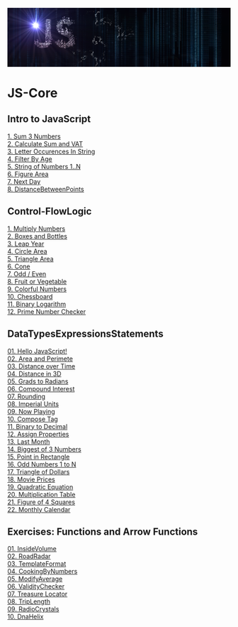 ![alt text](https://github.com/Tedo74/JS-Core/blob/master/logoGitHub.png "Learn JavaScript!")
# JS-Core
## Intro to JavaScript
[1. Sum 3 Numbers](https://github.com/Tedo74/JS-Core/blob/master/IntroToJS/Sum3Numbers.js)</br>
[2. Calculate Sum and VAT](https://github.com/Tedo74/JS-Core/blob/master/IntroToJS/SumAndVat.js)</br>
[3. Letter Occurences In String](https://github.com/Tedo74/JS-Core/blob/master/IntroToJS/LetterOccurrencesInString.js)</br>
[4. Filter By Age](https://github.com/Tedo74/JS-Core/blob/master/IntroToJS/FilterByAge.js)</br>
[5. String of Numbers 1..N](https://github.com/Tedo74/JS-Core/blob/master/IntroToJS/StringOfNumbers.js)</br>
[6. Figure Area](https://github.com/Tedo74/JS-Core/blob/master/IntroToJS/FigureArea.js)</br>
[7. Next Day](https://github.com/Tedo74/JS-Core/blob/master/IntroToJS/NextDay.js)</br>
[8. DistanceBetweenPoints](https://github.com/Tedo74/JS-Core/blob/master/IntroToJS/DistanceBetweenPoints.js)</br>
## Control-FlowLogic
[1. Multiply Numbers](https://github.com/Tedo74/JS-Core/blob/master/ControlFlowLogic/MultiplyNumbers.js)</br>
[2. Boxes and Bottles](https://github.com/Tedo74/JS-Core/blob/master/ControlFlowLogic/BoxesAndBottles.js)</br>
[3. Leap Year](https://github.com/Tedo74/JS-Core/blob/master/ControlFlowLogic/LeapYear.js)</br>
[4. Circle Area](https://github.com/Tedo74/JS-Core/blob/master/ControlFlowLogic/CircleArea.js)</br>
[5. Triangle Area](https://github.com/Tedo74/JS-Core/blob/master/ControlFlowLogic/TriangleArea.js)</br>
[6. Cone](https://github.com/Tedo74/JS-Core/blob/master/ControlFlowLogic/Cone.js)</br>
[7. Odd / Even](https://github.com/Tedo74/JS-Core/blob/master/ControlFlowLogic/OddEven.js)</br>
[8. Fruit or Vegetable](https://github.com/Tedo74/JS-Core/blob/master/ControlFlowLogic/FruitOrVegetable.js)</br>
[9. Colorful Numbers](https://github.com/Tedo74/JS-Core/blob/master/ControlFlowLogic/ColorfulNumbers.js)</br>
[10. Chessboard](https://github.com/Tedo74/JS-Core/blob/master/ControlFlowLogic/Chessboard.js)</br>
[11. Binary Logarithm](https://github.com/Tedo74/JS-Core/blob/master/ControlFlowLogic/BinaryLogarithm.js)</br>
[12. Prime Number Checker](https://github.com/Tedo74/JS-Core/blob/master/ControlFlowLogic/PrimeNumberChecker.js)</br>
## DataTypesExpressionsStatements
[01. Hello JavaScript!](https://github.com/Tedo74/JS-Core/blob/master/ExercisesDataTypesExpressionsStatements/HelloJS.js)</br>
[02. Area and Perimete](https://github.com/Tedo74/JS-Core/blob/master/ExercisesDataTypesExpressionsStatements/RectAreaPerimeter.js)</br>
[03. Distance over Time](https://github.com/Tedo74/JS-Core/blob/master/ExercisesDataTypesExpressionsStatements/DistanceOverTime.js)</br>
[04. Distance in 3D](https://github.com/Tedo74/JS-Core/blob/master/ExercisesDataTypesExpressionsStatements/Distance3D.js)</br>
[05. Grads to Radians](https://github.com/Tedo74/JS-Core/blob/master/ExercisesDataTypesExpressionsStatements/GradsToDegrees.js)</br>
[06. Compound Interest](https://github.com/Tedo74/JS-Core/blob/master/ExercisesDataTypesExpressionsStatements/CompoundInterest.js)</br>
[07. Rounding](https://github.com/Tedo74/JS-Core/blob/master/ExercisesDataTypesExpressionsStatements/Rounding.js)</br>
[08. Imperial Units](https://github.com/Tedo74/JS-Core/blob/master/ExercisesDataTypesExpressionsStatements/ImperialUnits.js)</br>
[09. Now Playing](https://github.com/Tedo74/JS-Core/blob/master/ExercisesDataTypesExpressionsStatements/NowPlaying.js)</br>
[10. Compose Tag](https://github.com/Tedo74/JS-Core/blob/master/ExercisesDataTypesExpressionsStatements/ComposeTag.js)</br>
[11. Binary to Decimal](https://github.com/Tedo74/JS-Core/blob/master/ExercisesDataTypesExpressionsStatements/BinaryToDecimal.js)</br>
[12. Assign Properties](https://github.com/Tedo74/JS-Core/blob/master/ExercisesDataTypesExpressionsStatements/AssignProperties.js)</br>
[13. Last Month](https://github.com/Tedo74/JS-Core/blob/master/ExercisesDataTypesExpressionsStatements/LastMonth.js)</br>
[14. Biggest of 3 Numbers](https://github.com/Tedo74/JS-Core/blob/master/ExercisesDataTypesExpressionsStatements/BiggestOf3Numbers.js)</br>
[15. Point in Rectangle](https://github.com/Tedo74/JS-Core/blob/master/ExercisesDataTypesExpressionsStatements/PointInRectangle.js)</br>
[16. Odd Numbers 1 to N](https://github.com/Tedo74/JS-Core/blob/master/ExercisesDataTypesExpressionsStatements/OddNumbers1ToN.js)</br>
[17. Triangle of Dollars](https://github.com/Tedo74/JS-Core/blob/master/ExercisesDataTypesExpressionsStatements/TriangleOfDollars.js)</br>
[18. Movie Prices](https://github.com/Tedo74/JS-Core/blob/master/ExercisesDataTypesExpressionsStatements/MoviePrices.js)</br>
[19. Quadratic Equation](https://github.com/Tedo74/JS-Core/blob/master/ExercisesDataTypesExpressionsStatements/QuadraticEquation.js)</br>
[20. Multiplication Table](https://github.com/Tedo74/JS-Core/blob/master/ExercisesDataTypesExpressionsStatements/MultiplicationTable.js)</br>
[21. Figure of 4 Squares](https://github.com/Tedo74/JS-Core/blob/master/ExercisesDataTypesExpressionsStatements/FigureOf4Squares.js)</br>
[22. Monthly Calendar](https://github.com/Tedo74/JS-Core/blob/master/ExercisesDataTypesExpressionsStatements/Calendar.js)</br>
## Exercises: Functions and Arrow Functions
[01. InsideVolume](https://github.com/Tedo74/JS-Core/blob/master/ExerciseFunctions/3.InsideVolume.js)</br>
[02. RoadRadar](https://github.com/Tedo74/JS-Core/blob/master/ExerciseFunctions/2.RoadRadar.js)</br>
[03. TemplateFormat](https://github.com/Tedo74/JS-Core/blob/master/ExerciseFunctions/3.TemplateFormat.js)</br>
[04. CookingByNumbers](https://github.com/Tedo74/JS-Core/blob/master/ExerciseFunctions/4.CookingByNumbers.js)</br>
[05. ModifyAverage](https://github.com/Tedo74/JS-Core/blob/master/ExerciseFunctions/5.ModifyAverage.js)</br>
[06. ValidityChecker](https://github.com/Tedo74/JS-Core/blob/master/ExerciseFunctions/6.ValidityChecker.js)</br>
[07. Treasure Locator](https://github.com/Tedo74/JS-Core/blob/master/ExerciseFunctions/7.Treasure%20Locator.js)</br>
[08. TripLength](https://github.com/Tedo74/JS-Core/blob/master/ExerciseFunctions/8.TripLength.js)</br>
[09. RadioCrystals](https://github.com/Tedo74/JS-Core/blob/master/ExerciseFunctions/9.RadioCrystals.js)</br>
[10. DnaHelix](https://github.com/Tedo74/JS-Core/blob/master/ExerciseFunctions/10.DnaHelix.js)</br>